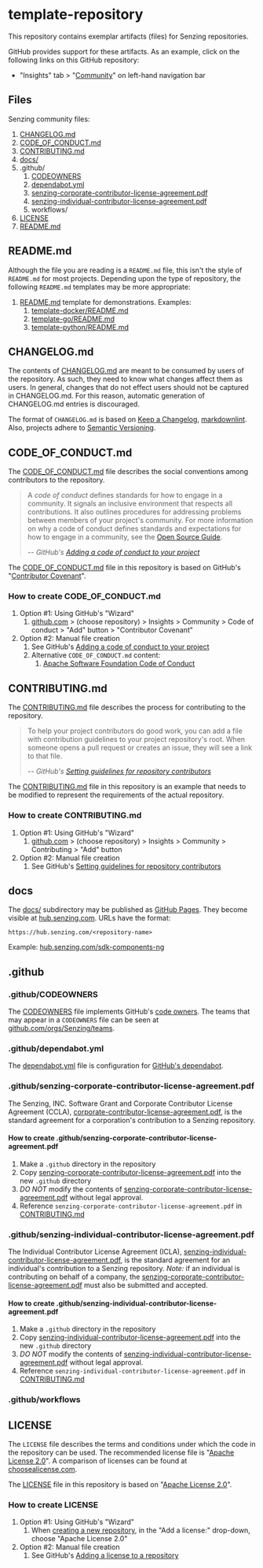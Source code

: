 # template-repository

This repository contains exemplar artifacts (files) for Senzing repositories.

GitHub provides support for these artifacts.  As an example, click on the following links on this GitHub repository:

- "Insights" tab > "[Community](https://github.com/senzing-factory/template-repository/community)" on left-hand navigation bar

## Files

Senzing community files:

1. [CHANGELOG.md](#changelogmd)
1. [CODE_OF_CONDUCT.md](#code_of_conductmd)
1. [CONTRIBUTING.md](#contributingmd)
1. [docs/](#docs)
1. .github/
    1. [CODEOWNERS](#githubcodeowners)
    1. [dependabot.yml](#githubdependabotyml)
    1. [senzing-corporate-contributor-license-agreement.pdf](#githubsenzing-corporate-contributor-license-agreementpdf)
    1. [senzing-individual-contributor-license-agreement.pdf](#githubsenzing-individual-contributor-license-agreementpdf)
    1. workflows/
1. [LICENSE](#license)
1. [README.md](#readmemd)

## README.md

Although the file you are reading is a `README.md` file, this isn't the style of `README.md` for most projects.
Depending upon the type of repository, the following `README.md` templates may be more appropriate:

1. [README.md](.github/README_TEMPLATE/demonstration/README.md) template for demonstrations. Examples:
    1. [template-docker/README.md](https://github.com/senzing-factory/template-docker/blob/main/README.md)
    1. [template-go/README.md](https://github.com/senzing-factory/template-go/blob/main/README.md)
    1. [template-python/README.md](https://github.com/senzing-factory/template-python/blob/main/README.md)

## CHANGELOG.md

The contents of
[CHANGELOG.md](CHANGELOG.md)
are meant to be consumed by users of the repository.
As such, they need to know what changes affect them as users.
In general, changes that do not effect users should not be captured in CHANGELOG.md.
For this reason, automatic generation of CHANGELOG.md entries is discouraged.

The format of `CHANGELOG.md` is based on [Keep a Changelog](https://keepachangelog.com/en/1.0.0/),
[markdownlint](https://dlaa.me/markdownlint/).
Also, projects adhere to [Semantic Versioning](https://semver.org/spec/v2.0.0.html).

## CODE_OF_CONDUCT.md

The
[CODE_OF_CONDUCT.md](CODE_OF_CONDUCT.md)
file describes the social conventions among contributors to the repository.

> A *code of conduct* defines standards for how to engage in a community. It signals an inclusive environment that respects all contributions. It also outlines procedures for addressing problems between members of your project's community. For more information on why a code of conduct defines standards and expectations for how to engage in a community, see the [Open Source Guide](https://opensource.guide/code-of-conduct/).
>
> -- <cite>GitHub's [Adding a code of conduct to your project](https://help.github.com/articles/adding-a-code-of-conduct-to-your-project/)</cite>

The [CODE_OF_CONDUCT.md](CODE_OF_CONDUCT.md) file in this repository is based on GitHub's "[Contributor Covenant](https://www.contributor-covenant.org/version/1/4/code-of-conduct.html)".

### How to create CODE_OF_CONDUCT.md

1. Option #1: Using GitHub's "Wizard"
    1. [github.com](https://github.com/) > (choose repository) > Insights > Community > Code of conduct > "Add" button > "Contributor Covenant"
1. Option #2: Manual file creation
    1. See GitHub's [Adding a code of conduct to your project](https://help.github.com/articles/adding-a-code-of-conduct-to-your-project/)
    1. Alternative `CODE_OF_CONDUCT.md` content:
        1. [Apache Software Foundation Code of Conduct](https://www.apache.org/foundation/policies/conduct.html)

## CONTRIBUTING.md

The
[CONTRIBUTING.md](CONTRIBUTING.md)
file describes the process for contributing to the repository.

> To help your project contributors do good work, you can add a file with contribution guidelines to your project repository's root. When someone opens a pull request or creates an issue, they will see a link to that file.
>
> -- <cite>GitHub's [Setting guidelines for repository contributors](https://help.github.com/articles/setting-guidelines-for-repository-contributors/)</cite>

The [CONTRIBUTING.md](CONTRIBUTING.md) file in this repository is an example that needs to be modified to represent the requirements of the actual repository.

### How to create CONTRIBUTING.md

1. Option #1: Using GitHub's "Wizard"
    1. [github.com](https://github.com/) > (choose repository) > Insights > Community > Contributing > "Add" button
1. Option #2: Manual file creation
    1. See GitHub's [Setting guidelines for repository contributors](https://help.github.com/articles/setting-guidelines-for-repository-contributors/)

## docs

The
[docs/](docs)
subdirectory may be published as
[GitHub Pages](https://pages.github.com/).
They become visible at
[hub.senzing.com](https://hub.senzing.com/).
URLs have the format:

```console
https://hub.senzing.com/<repository-name>
```

Example:
[hub.senzing.com/sdk-components-ng](https://hub.senzing.com/sdk-components-ng/)

## .github

### .github/CODEOWNERS

The
[CODEOWNERS](.github/CODEOWNERS)
file implements GitHub's
[code owners](https://docs.github.com/en/repositories/managing-your-repositorys-settings-and-features/customizing-your-repository/about-code-owners).
The teams that may appear in a `CODEOWNERS` file can be seen at
[github.com/orgs/Senzing/teams](https://github.com/orgs/Senzing/teams).

### .github/dependabot.yml

The
[dependabot.yml](.github/dependabot.yml) file is configuration for
[GitHub's dependabot](https://docs.github.com/en/code-security/dependabot).

### .github/senzing-corporate-contributor-license-agreement.pdf

The Senzing, INC. Software Grant and Corporate Contributor License Agreement (CCLA),
[corporate-contributor-license-agreement.pdf](.github/senzing-corporate-contributor-license-agreement.pdf),
is the standard agreement for a corporation's contribution to a Senzing repository.

#### How to create .github/senzing-corporate-contributor-license-agreement.pdf

1. Make a `.github` directory in the repository
1. Copy [senzing-corporate-contributor-license-agreement.pdf](.github/senzing-corporate-contributor-license-agreement.pdf) into the new `.github` directory
1. *DO NOT* modify the contents of [senzing-corporate-contributor-license-agreement.pdf](.github/senzing-corporate-contributor-license-agreement.pdf) without legal approval.
1. Reference `senzing-corporate-contributor-license-agreement.pdf` in [CONTRIBUTING.md](#contributingmd)

### .github/senzing-individual-contributor-license-agreement.pdf

The Individual Contributor License Agreement (ICLA),
[senzing-individual-contributor-license-agreement.pdf](.github/senzing-individual-contributor-license-agreement.pdf),
is the standard agreement for an individual's contribution to a Senzing repository.
*Note:* if an individual is contributing on behalf of a company, the
[senzing-corporate-contributor-license-agreement.pdf](#githubsenzing-corporate-contributor-license-agreementpdf)
must also be submitted and accepted.

#### How to create .github/senzing-individual-contributor-license-agreement.pdf

1. Make a `.github` directory in the repository
1. Copy [senzing-individual-contributor-license-agreement.pdf](.github/senzing-individual-contributor-license-agreement.pdf) into the new `.github` directory
1. *DO NOT* modify the contents of [senzing-individual-contributor-license-agreement.pdf](.github/senzing-individual-contributor-license-agreement.pdf) without legal approval.
1. Reference `senzing-individual-contributor-license-agreement.pdf` in [CONTRIBUTING.md](#contributingmd)

### .github/workflows

## LICENSE

The `LICENSE` file describes the terms and conditions under which the code in the repository can be used.
The recommended license file is
"[Apache License 2.0](https://www.apache.org/licenses/LICENSE-2.0.html)".
A comparison of licenses can be found at
[choosealicense.com](https://choosealicense.com/licenses/).

The [LICENSE](LICENSE) file in this repository is based on
"[Apache License 2.0](https://www.apache.org/licenses/LICENSE-2.0.html)".

### How to create LICENSE

1. Option #1: Using GitHub's "Wizard"
    1. When [creating a new repository](https://github.com/new), in the "Add a license:" drop-down, choose "Apache License 2.0"
1. Option #2: Manual file creation
    1. See GitHub's [Adding a license to a repository](https://help.github.com/articles/adding-a-license-to-a-repository/)
